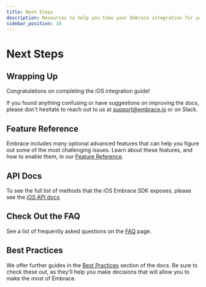 ```yaml
---
title: Next Steps
description: Resources to help you take your Embrace integration for your iOS application to the next level
sidebar_position: 10
---
```


# Next Steps

## Wrapping Up

Congratulations on completing the iOS integration guide!

If you found anything confusing or have suggestions on improving the docs,
please don't hesitate to reach out to us at <support@embrace.io> or on Slack.

## Feature Reference

Embrace includes many optional advanced features that can help you figure out some of 
the most challenging issues. Learn about these features, and how to enable them, in
our [Feature Reference](/ios/5x/features/).

## API Docs

To see the full list of methods that the iOS Embrace SDK exposes, please see
the [iOS API docs](/api/ios/).

## Check Out the FAQ

See a list of frequently asked questions on the [FAQ](/ios/faq/) page. 

## Best Practices

We offer further guides in the [Best Practices](/best-practices/) section of the docs.
Be sure to check these out, as they'll help you make decisions that will allow you to make the most of Embrace.
